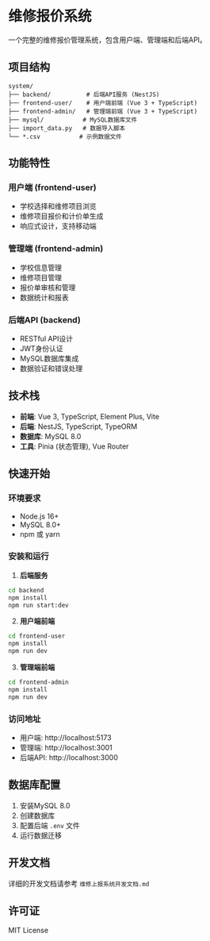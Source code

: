# 维修报价系统

一个完整的维修报价管理系统，包含用户端、管理端和后端API。

## 项目结构

```
system/
├── backend/          # 后端API服务 (NestJS)
├── frontend-user/    # 用户端前端 (Vue 3 + TypeScript)
├── frontend-admin/   # 管理端前端 (Vue 3 + TypeScript)
├── mysql/           # MySQL数据库文件
├── import_data.py   # 数据导入脚本
└── *.csv           # 示例数据文件
```

## 功能特性

### 用户端 (frontend-user)
- 学校选择和维修项目浏览
- 维修项目报价和计价单生成
- 响应式设计，支持移动端

### 管理端 (frontend-admin)
- 学校信息管理
- 维修项目管理
- 报价单审核和管理
- 数据统计和报表

### 后端API (backend)
- RESTful API设计
- JWT身份认证
- MySQL数据库集成
- 数据验证和错误处理

## 技术栈

- **前端**: Vue 3, TypeScript, Element Plus, Vite
- **后端**: NestJS, TypeScript, TypeORM
- **数据库**: MySQL 8.0
- **工具**: Pinia (状态管理), Vue Router

## 快速开始

### 环境要求
- Node.js 16+
- MySQL 8.0+
- npm 或 yarn

### 安装和运行

1. **后端服务**
```bash
cd backend
npm install
npm run start:dev
```

2. **用户端前端**
```bash
cd frontend-user
npm install
npm run dev
```

3. **管理端前端**
```bash
cd frontend-admin
npm install
npm run dev
```

### 访问地址
- 用户端: http://localhost:5173
- 管理端: http://localhost:3001
- 后端API: http://localhost:3000

## 数据库配置

1. 安装MySQL 8.0
2. 创建数据库
3. 配置后端 `.env` 文件
4. 运行数据迁移

## 开发文档

详细的开发文档请参考 `维修上报系统开发文档.md`

## 许可证

MIT License
